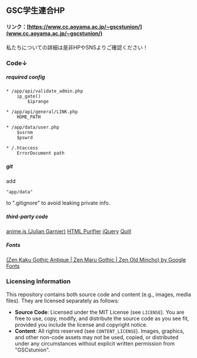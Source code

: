 ## GSC学生連合HP
#### リンク：[https://www.cc.aoyama.ac.jp/~gscstunion/](www.cc.aoyama.ac.jp/~gscstunion/)
私たちについての詳細は是非HPやSNSよりご確認ください！

### Code↓
##### required config
```
* /app/api/validate_admin.php
    ip_gate()
        $iprange

* /app/api/general/LINK.php
	HOME_PATH

* /app/data/user.php
    $usrnm
    $pswrd

* /.htaccess
	ErrorDocument path
```
##### git
add 
```
"app/data"
```
to ".gitignore" to avoid leaking private info.

##### third-party code
[anime.js (Julian Garnier)](https://github.com/juliangarnier/anime/)
[HTML Purifier](http://htmlpurifier.org/)
[jQuery](https://jquery.com/license/)
[Quill](https://quilljs.com/)

##### Fonts
[(Zen Kaku Gothic Antique | Zen Maru Gothic | Zen Old Mincho) by Google Fonts](https://fonts.google.com/share?selection.family=Zen+Kaku+Gothic+Antique|Zen+Maru+Gothic|Zen+Old+Mincho)

### Licensing Information

This repository contains both source code and content (e.g., images, media files). They are licensed separately as follows:

- **Source Code**: Licensed under the MIT License (see `LICENSE`). You are free to use, copy, modify, and distribute the source code as you see fit, provided you include the license and copyright notice.
- **Content**: All rights reserved (see `CONTENT_LICENSE`). Images, graphics, and other non-code assets may not be used, copied, or distributed under any circumstances without explicit written permission from "GSCstunion".

